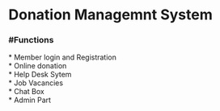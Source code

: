 <h1>Donation Managemnt System</h1>

<h3>#Functions</h3>
* Member login and Registration </br>
* Online donation</br>
* Help Desk Sytem</br>
* Job Vacancies</br>
* Chat Box</br>
* Admin Part


